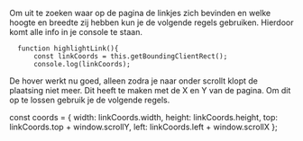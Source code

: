 Om uit te zoeken waar op de pagina de linkjes zich bevinden en welke hoogte en breedte zij hebben kun je de volgende regels gebruiken. Hierdoor komt alle info in je console te staan.

	  function highlightLink(){
		  const linkCoords = this.getBoundingClientRect();
		  console.log(linkCoords);
		  
		  
De hover werkt nu goed, alleen zodra je naar onder scrollt klopt de plaatsing niet meer. Dit heeft te maken met de X en Y van de pagina. Om dit op te lossen gebruik je de volgende regels.

const coords = {
      width: linkCoords.width,
      height: linkCoords.height,
      top: linkCoords.top + window.scrollY,
      left: linkCoords.left + window.scrollX
    };